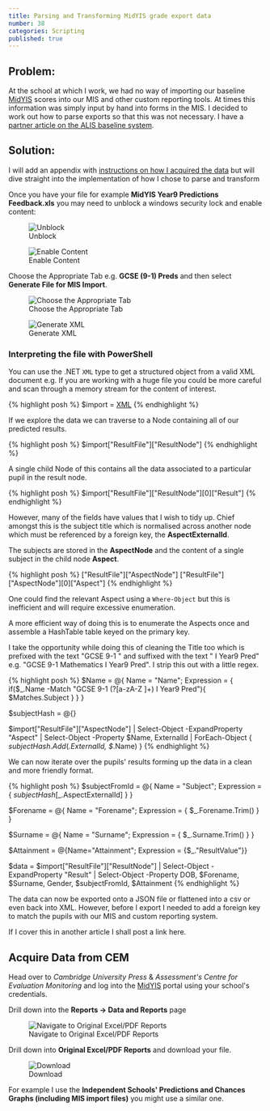 ```yaml
---
title: Parsing and Transforming MidYIS grade export data
number: 38
categories: Scripting
published: true
---
```


## Problem:
At the school at which I work, we had no way of importing our baseline [MidYIS](https://www.cem.org/midyis) scores into our MIS and other custom reporting tools.  At times this information was simply input by hand into forms in the MIS.  I decided to work out how to parse exports so that this was not necessary.  I have a [partner article on the ALIS baseline system](/scripting/parsing-alis-grade-exports).

## Solution:
I will add an appendix with [instructions on how I acquired the data](#data-acquisition) but will dive straight into the implementation of how I chose to parse and transform 

Once you have your file for example __MidYIS Year9 Predictions Feedback.xls__ you may need to unblock a windows security lock and enable content:

<figure>
	<img src="/assets/images/38/unblock.png" alt="Unblock"/>
	<figcaption>
	Unblock
	</figcaption>
</figure>

<figure>
	<img src="/assets/images/38/enable-content.png" alt="Enable Content"/>
	<figcaption>
	Enable Content
	</figcaption>
</figure>

Choose the Appropriate Tab e.g. __GCSE (9-1) Preds__ and then select __Generate File for MIS Import__.

<figure>
	<img src="/assets/images/38/navigate-tab.png" alt="Choose the Appropriate Tab"/>
	<figcaption>
	Choose the Appropriate Tab
	</figcaption>
</figure>

<figure>
	<img src="/assets/images/38/generate-xml.png" alt="Generate XML"/>
	<figcaption>
	Generate XML
	</figcaption>
</figure>

### Interpreting the file with PowerShell

You can use the .NET  ````XML```` type to get a structured object from a valid XML document e.g. If you are working with a huge file you could be more careful and scan through a memory stream for the content of interest.

{% highlight posh %}
$import = [XML](Get-Content ".\PredIE9XML_00069772.xml")
{% endhighlight %}

If we explore the data we can traverse to a Node containing all of our predicted results.

{% highlight posh %}
$import["ResultFile"]["ResultNode"]
{% endhighlight %}

A single child Node of this contains all the data associated to a particular pupil in the result node.

{% highlight posh %}
$import["ResultFile"]["ResultNode"][0]["Result"]
{% endhighlight %}

However, many of the fields have values that I wish to tidy up.  Chief amongst this is the subject title which is normalised across another node which must be referenced by a foreign key, the __AspectExternalId__.

The subjects are stored in the __AspectNode__ and the content of a single subject in the child node __Aspect__.

{% highlight posh %}
["ResultFile"]["AspectNode"]
["ResultFile"]["AspectNode"][0]["Aspect"]
{% endhighlight %}

One could find the relevant Aspect using a ````Where-Object```` but this is inefficient and will require excessive enumeration.

A more efficient way of doing this is to enumerate the Aspects once and assemble a HashTable table keyed on the primary key.

I take the opportunity while doing this of cleaning the Title too which is prefixed with the text "GCSE 9-1 " and suffixed with the text " I Year9 Pred" e.g. "GCSE 9-1 Mathematics I Year9 Pred".  I strip this out with a little regex.

{% highlight posh %}
$Name = @{
            Name = "Name"; 
            Expression = { 
                if($_.Name -Match "GCSE 9-1 (?<Subject>[a-zA-Z ]+) I Year9 Pred"){
                    $Matches.Subject
                }
            }
        }

$subjectHash = @{}

$import["ResultFile"]["AspectNode"] | 
    Select-Object -ExpandProperty "Aspect" | 
    Select-Object -Property $Name, ExternalId |
    ForEach-Object {
        $subjectHash.Add($_.ExternalId, $_.Name)
    }
{% endhighlight %}

We can now iterate over the pupils' results forming up the data in a clean and more friendly format.

{% highlight posh %}
$subjectFromId = @{
    Name = "Subject";
    Expression = {
        $subjectHash[$_.AspectExternalId]
    }
}

$Forename = @{
    Name = "Forename";
    Expression = {
        $_.Forename.Trim()
    }
}

$Surname = @{
    Name = "Surname";
    Expression = {
        $_.Surname.Trim()
    }
}

$Attainment = @{Name="Attainment"; Expression = {$_."ResultValue"}}

$data = $import["ResultFile"]["ResultNode"] | 
    Select-Object -ExpandProperty "Result" |
    Select-Object -Property DOB, $Forename, $Surname, Gender, $subjectFromId, $Attainment 
{% endhighlight %}

The data can now be exported onto a JSON file or flattened into a csv or even back into XML.  However, before I export I needed to add a foreign key to match the pupils with our MIS and custom reporting system.

If I cover this in another article I shall post a link here.

<h2 id="data-acquisition">Acquire Data from CEM</h2>

Head over to _Cambridge University Press_ & _Assessment's Centre for Evaluation Monitoring_ and log into the [MidYIS](https://css.cemcentre.org/SecondaryPlusNet/Login.aspx) portal using your school's credentials.

Drill down into the __Reports -> Data and Reports__ page

<figure>
	<img src="/assets/images/38/data-and-reports.png" alt="Navigate to Original Excel/PDF Reports"/>
	<figcaption>
	Navigate to Original Excel/PDF Reports
	</figcaption>
</figure>

Drill down into __Original Excel/PDF Reports__ and download your file.

<figure>
	<img src="/assets/images/38/download.png" alt="Download"/>
	<figcaption>
	Download
	</figcaption>
</figure>

For example I use the __Independent Schools' Predictions and Chances Graphs (including MIS import files)__ you might use a similar one.
